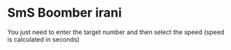 <h1>SmS Boomber irani</h1>
<p>You just need to enter the target number and then select the speed (speed is calculated in seconds)</p>

